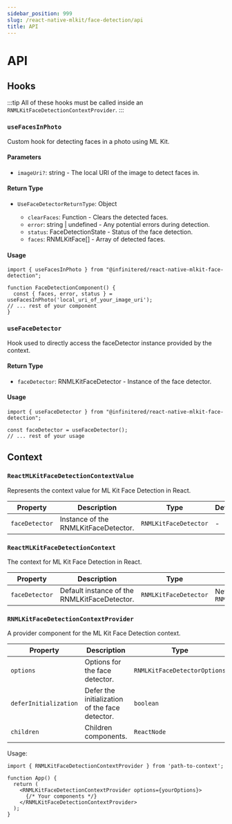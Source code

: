 ```yaml
---
sidebar_position: 999
slug: /react-native-mlkit/face-detection/api
title: API
---
```


# API

## Hooks

:::tip
All of these hooks must be called inside an `RNMLKitFaceDetectionContextProvider`.
:::

### `useFacesInPhoto`

Custom hook for detecting faces in a photo using ML Kit.

#### Parameters

- `imageUri?`: string - The local URI of the image to detect faces in.

#### Return Type

- `UseFaceDetectorReturnType`: Object

    - `clearFaces`: Function - Clears the detected faces.
    - `error`: string | undefined - Any potential errors during detection.
    - `status`: FaceDetectionState - Status of the face detection.
    - `faces`: RNMLKitFace[] - Array of detected faces.

#### Usage

```tsx
import { useFacesInPhoto } from "@infinitered/react-native-mlkit-face-detection";

function FaceDetectionComponent() {
  const { faces, error, status } = useFacesInPhoto('local_uri_of_your_image_uri');
// ... rest of your component
}
```

### `useFaceDetector`

Hook used to directly access the faceDetector instance provided by the context.

#### Return Type

- `faceDetector`: RNMLKitFaceDetector - Instance of the face detector.

#### Usage

```tsx
import { useFaceDetector } from "@infinitered/react-native-mlkit-face-detection";

const faceDetector = useFaceDetector();
// ... rest of your usage
```

## Context

### `ReactMLKitFaceDetectionContextValue`

Represents the context value for ML Kit Face Detection in React.

| Property       | Description                          | Type                  | Default |
|----------------|--------------------------------------|-----------------------|---------|
| `faceDetector` | Instance of the RNMLKitFaceDetector. | `RNMLKitFaceDetector` | -       |

### `ReactMLKitFaceDetectionContext`

The context for ML Kit Face Detection in React.

| Property       | Description                                  | Type                  | Default                               |
|----------------|----------------------------------------------|-----------------------|---------------------------------------|
| `faceDetector` | Default instance of the RNMLKitFaceDetector. | `RNMLKitFaceDetector` | New instance of `RNMLKitFaceDetector` |

### `RNMLKitFaceDetectionContextProvider`

A provider component for the ML Kit Face Detection context.

| Property              | Description                                    | Type                         | Default |
|-----------------------|------------------------------------------------|------------------------------|---------|
| `options`             | Options for the face detector.                 | `RNMLKitFaceDetectorOptions` | -       |
| `deferInitialization` | Defer the initialization of the face detector. | `boolean`                    | -       |
| `children`            | Children components.                           | `ReactNode`                  | -       |

Usage:

```tsx
import { RNMLKitFaceDetectionContextProvider } from 'path-to-context';

function App() {
  return (
    <RNMLKitFaceDetectionContextProvider options={yourOptions}>
      {/* Your components */}
    </RNMLKitFaceDetectionContextProvider>
  );
}
```





